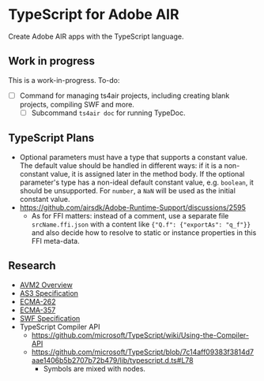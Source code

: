 # TypeScript for Adobe AIR

Create Adobe AIR apps with the TypeScript language.

## Work in progress

This is a work-in-progress. To-do:

- [ ] Command for managing ts4air projects, including creating blank projects, compiling SWF and more.
  - [ ] Subcommand `ts4air doc` for running TypeDoc.

## TypeScript Plans

- Optional parameters must have a type that supports a constant value. The default value should be handled in different ways: if it is a non-constant value, it is assigned later in the method body. If the optional parameter's type has a non-ideal default constant value, e.g. `boolean`, it should be unsupported. For `number`, a `NaN` will be used as the initial constant value.
- https://github.com/airsdk/Adobe-Runtime-Support/discussions/2595
  - As for FFI matters: instead of a comment, use a separate file `srcName.ffi.json` with a content like `{"Q.f": {"exportAs": "q_f"}}` and also decide how to resolve to static or instance properties in this FFI meta-data.

## Research

- [AVM2 Overview](https://web.archive.org/web/20211021025012/https://jmendeth.com/snapshot/4d9475cfb10af8142e331551dc9b91e1217dc8c6/media/2014-05-17-reverse-engineering-flash/avm2overview.pdf)
- [AS3 Specification](research/ActionScript%203%20Language%20Specification.pdf)
- [ECMA-262](research/ECMA-262_3rd_edition_december_1999.pdf)
- [ECMA-357](research/ECMA-357_2nd_edition_december_2005.pdf)
- [SWF Specification](research/swf-spec-19.pdf)
- TypeScript Compiler API
  - https://github.com/microsoft/TypeScript/wiki/Using-the-Compiler-API
  - https://github.com/microsoft/TypeScript/blob/7c14aff09383f3814d7aae1406b5b2707b72b479/lib/typescript.d.ts#L78
    - Symbols are mixed with nodes.